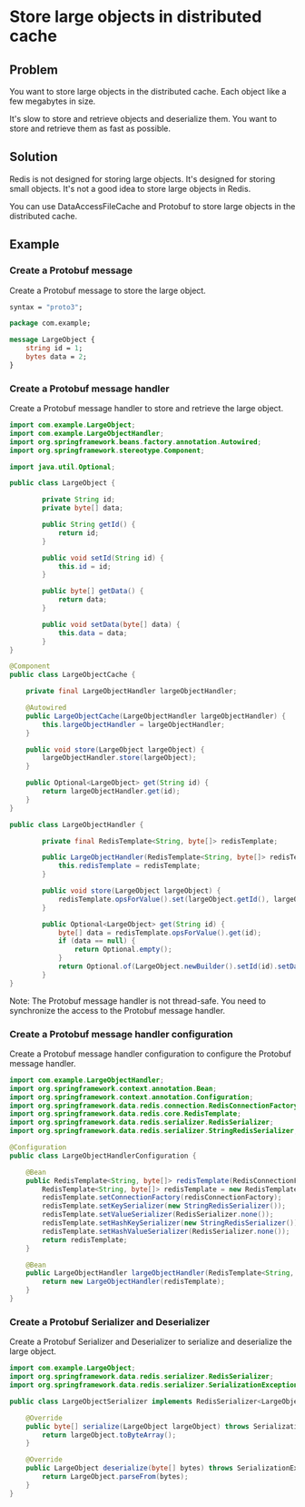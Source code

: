# Store large objects in distributed cache

## Problem

You want to store large objects in the distributed cache. Each object like a few megabytes in size.

It's slow to store and retrieve objects and deserialize them. You want to store and retrieve them as fast as possible.

## Solution

Redis is not designed for storing large objects. It's designed for storing small objects. It's not a good idea to store large objects in Redis.

You can use DataAccessFileCache and Protobuf to store large objects in the distributed cache.

## Example

### Create a Protobuf message

Create a Protobuf message to store the large object.

```protobuf
syntax = "proto3";

package com.example;

message LargeObject {
    string id = 1;
    bytes data = 2;
}
```

### Create a Protobuf message handler

Create a Protobuf message handler to store and retrieve the large object.

```java
import com.example.LargeObject;
import com.example.LargeObjectHandler;
import org.springframework.beans.factory.annotation.Autowired;
import org.springframework.stereotype.Component;

import java.util.Optional;

public class LargeObject {

        private String id;
        private byte[] data;

        public String getId() {
            return id;
        }

        public void setId(String id) {
            this.id = id;
        }

        public byte[] getData() {
            return data;
        }

        public void setData(byte[] data) {
            this.data = data;
        }
}

@Component
public class LargeObjectCache {

    private final LargeObjectHandler largeObjectHandler;

    @Autowired
    public LargeObjectCache(LargeObjectHandler largeObjectHandler) {
        this.largeObjectHandler = largeObjectHandler;
    }

    public void store(LargeObject largeObject) {
        largeObjectHandler.store(largeObject);
    }

    public Optional<LargeObject> get(String id) {
        return largeObjectHandler.get(id);
    }
}

public class LargeObjectHandler {

        private final RedisTemplate<String, byte[]> redisTemplate;

        public LargeObjectHandler(RedisTemplate<String, byte[]> redisTemplate) {
            this.redisTemplate = redisTemplate;
        }

        public void store(LargeObject largeObject) {
            redisTemplate.opsForValue().set(largeObject.getId(), largeObject.getData().toByteArray());
        }

        public Optional<LargeObject> get(String id) {
            byte[] data = redisTemplate.opsForValue().get(id);
            if (data == null) {
                return Optional.empty();
            }
            return Optional.of(LargeObject.newBuilder().setId(id).setData(data).build());
        }
}
```

Note: The Protobuf message handler is not thread-safe. You need to synchronize the access to the Protobuf message handler.

### Create a Protobuf message handler configuration

Create a Protobuf message handler configuration to configure the Protobuf message handler.

```java
import com.example.LargeObjectHandler;
import org.springframework.context.annotation.Bean;
import org.springframework.context.annotation.Configuration;
import org.springframework.data.redis.connection.RedisConnectionFactory;
import org.springframework.data.redis.core.RedisTemplate;
import org.springframework.data.redis.serializer.RedisSerializer;
import org.springframework.data.redis.serializer.StringRedisSerializer;

@Configuration
public class LargeObjectHandlerConfiguration {

    @Bean
    public RedisTemplate<String, byte[]> redisTemplate(RedisConnectionFactory redisConnectionFactory) {
        RedisTemplate<String, byte[]> redisTemplate = new RedisTemplate<>();
        redisTemplate.setConnectionFactory(redisConnectionFactory);
        redisTemplate.setKeySerializer(new StringRedisSerializer());
        redisTemplate.setValueSerializer(RedisSerializer.none());
        redisTemplate.setHashKeySerializer(new StringRedisSerializer());
        redisTemplate.setHashValueSerializer(RedisSerializer.none());
        return redisTemplate;
    }

    @Bean
    public LargeObjectHandler largeObjectHandler(RedisTemplate<String, byte[]> redisTemplate) {
        return new LargeObjectHandler(redisTemplate);
    }
}
```

### Create a Protobuf Serializer and Deserializer

Create a Protobuf Serializer and Deserializer to serialize and deserialize the large object.

```java
import com.example.LargeObject;
import org.springframework.data.redis.serializer.RedisSerializer;
import org.springframework.data.redis.serializer.SerializationException;

public class LargeObjectSerializer implements RedisSerializer<LargeObject> {

    @Override
    public byte[] serialize(LargeObject largeObject) throws SerializationException {
        return largeObject.toByteArray();
    }

    @Override
    public LargeObject deserialize(byte[] bytes) throws SerializationException {
        return LargeObject.parseFrom(bytes);
    }
}
```